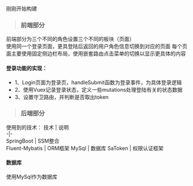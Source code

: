 刚刚开始构建

> ### 前端部分
    
前端部分为三个不同的角色设置三个不同的板块（页面）  
使用同一个登录页面，更具登陆后返回的用户角色信息切换到对应的页面
每个页面主要使用固定侧边栏布局，使用嵌套路由点击菜单的切换以显示更具体的内容

#### 登录功能的实现：
- 1、Login页面为登录页，handleSubmit函数为登录事件，为具体登录逻辑
- 2、使用Vuex记录登录状态，定义一些mutations处理登陆有关的状态数据
- 3、设置守卫路由，并判断是否取出token

>### 后端部分

使用到的技术：
技术 | 说明  
-|-  
SpringBoot | SSM整合  
Fluent-Mybatis | ORM框架
MySql | 数据库
SaToken | 权限认证框架



#### 数据库
使用MySql作为数据库
